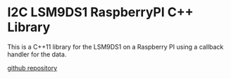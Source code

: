 # I2C LSM9DS1 RaspberryPI C++ Library

This is a C++11 library for the LSM9DS1 on a Raspberry PI using a callback handler for the data.

[github repository](https://github.com/berndporr/LSM9DS1_RaspberryPi_CPP_Library)
